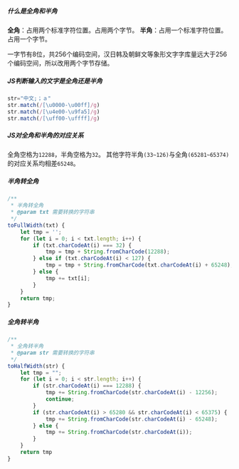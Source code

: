 ##### 什么是全角和半角
**全角**：占用两个标准字符位置。占用两个字节。
**半角**：占用一个标准字符位置。占用一个字节。

一字节有8位，共256个编码空间，汉日韩及朝鲜文等象形文字字库量远大于256个编码空间，所以改用两个字节存储。

##### JS判断输入的文字是全角还是半角
```js
str="中文;；ａ"
str.match(/[\u0000-\u00ff]/g)
str.match(/[\u4e00-\u9fa5]/g)
str.match(/[\uff00-\uffff]/g)
```

##### JS对全角和半角的对应关系
全角空格为`12288`，半角空格为`32`。
其他字符半角`(33~126)`与全角`(65281~65374)`的对应关系均相差`65248`。

##### 半角转全角
```js
/**
 * 半角转全角
 * @param txt 需要转换的字符串
 */
toFullWidth(txt) {  
	let tmp = '';
	for (let i = 0; i < txt.length; i++) {
		if (txt.charCodeAt(i) === 32) {
			tmp = tmp + String.fromCharCode(12288);
		} else if (txt.charCodeAt(i) < 127) {
			tmp = tmp + String.fromCharCode(txt.charCodeAt(i) + 65248);
		} else {
			tmp += txt[i];
		}
	}
	return tmp;
}
```

##### 全角转半角
```js
/**
 * 全角转半角
 * @param str 需要转换的字符串
 */
toHalfWidth(str) {  
	let tmp = "";  
	for (let i = 0; i < str.length; i++) {  
		if (str.charCodeAt(i) === 12288) {  
			tmp += String.fromCharCode(str.charCodeAt(i) - 12256);  
			continue; 
		}  
		if (str.charCodeAt(i) > 65280 && str.charCodeAt(i) < 65375) {  
			tmp += String.fromCharCode(str.charCodeAt(i) - 65248);  
		} else {  
			tmp += String.fromCharCode(str.charCodeAt(i));  
		}  
	}
	return tmp  
}
```